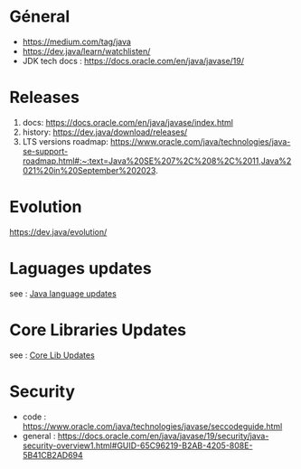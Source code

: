 # Géneral

- https://medium.com/tag/java
- https://dev.java/learn/watchlisten/
- JDK tech docs : https://docs.oracle.com/en/java/javase/19/

# Releases

1. docs: https://docs.oracle.com/en/java/javase/index.html
2. history: https://dev.java/download/releases/
3. LTS versions roadmap: https://www.oracle.com/java/technologies/java-se-support-roadmap.html#:~:text=Java%20SE%207%2C%208%2C%2011,Java%2021%20in%20September%202023.

# Evolution

https://dev.java/evolution/

# Laguages updates

see : [Java language updates](1.1-Java-language-updates)

# Core Libraries Updates

see : [Core Lib Updates](1.2-Core-Lib-Updates)

# Security

- code : https://www.oracle.com/java/technologies/javase/seccodeguide.html
- general : https://docs.oracle.com/en/java/javase/19/security/java-security-overview1.html#GUID-65C96219-B2AB-4205-808E-5B41CB2AD694
